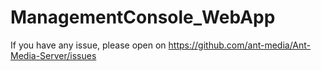 # ManagementConsole_WebApp

If you have any issue, please open on https://github.com/ant-media/Ant-Media-Server/issues
